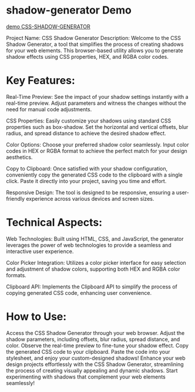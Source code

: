 ﻿# shadow-generator Demo
 [demo CSS-SHADOW-GENERATOR](https://kruger1984.github.io/shadow-generator/)

Project Name: CSS Shadow Generator
Description:
Welcome to the CSS Shadow Generator, a tool that simplifies the process of creating shadows for your web elements. This browser-based utility allows you to generate shadow effects using CSS properties, HEX, and RGBA color codes.

# Key Features:

Real-Time Preview: See the impact of your shadow settings instantly with a real-time preview. Adjust parameters and witness the changes without the need for manual code adjustments.

CSS Properties: Easily customize your shadows using standard CSS properties such as box-shadow. Set the horizontal and vertical offsets, blur radius, and spread distance to achieve the desired shadow effect.

Color Options: Choose your preferred shadow color seamlessly. Input color codes in HEX or RGBA format to achieve the perfect match for your design aesthetics.

Copy to Clipboard: Once satisfied with your shadow configuration, conveniently copy the generated CSS code to the clipboard with a single click. Paste it directly into your project, saving you time and effort.

Responsive Design: The tool is designed to be responsive, ensuring a user-friendly experience across various devices and screen sizes.

# Technical Aspects:

Web Technologies: Built using HTML, CSS, and JavaScript, the generator leverages the power of web technologies to provide a seamless and interactive user experience.

Color Picker Integration: Utilizes a color picker interface for easy selection and adjustment of shadow colors, supporting both HEX and RGBA color formats.

Clipboard API: Implements the Clipboard API to simplify the process of copying generated CSS code, enhancing user convenience.

# How to Use:

Access the CSS Shadow Generator through your web browser.
Adjust the shadow parameters, including offsets, blur radius, spread distance, and color.
Observe the real-time preview to fine-tune your shadow effect.
Copy the generated CSS code to your clipboard.
Paste the code into your stylesheet, and enjoy your custom-designed shadows!
Enhance your web design projects effortlessly with the CSS Shadow Generator, streamlining the process of creating visually appealing and dynamic shadows. Start experimenting with shadows that complement your web elements seamlessly!
